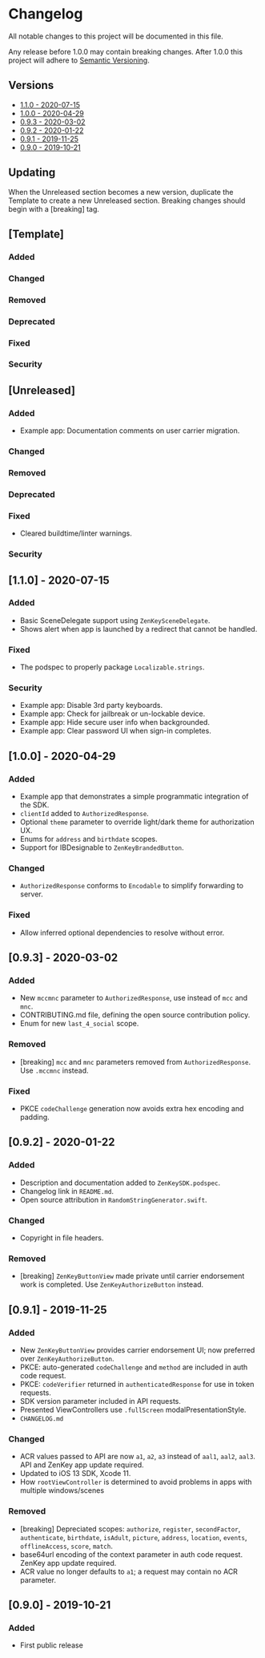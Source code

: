 # Changelog
All notable changes to this project will be documented in this file.

Any release before 1.0.0 may contain breaking changes.
After 1.0.0 this project will adhere to [Semantic Versioning](https://semver.org/spec/v2.0.0.html).

## Versions
- [1.1.0 - 2020-07-15](#110---2020-07-15)
- [1.0.0 - 2020-04-29](#100---2020-04-29)
- [0.9.3 - 2020-03-02](#093---2020-03-02)
- [0.9.2 - 2020-01-22](#092---2020-01-22)
- [0.9.1 - 2019-11-25](#091---2019-11-25)
- [0.9.0 - 2019-10-21](#090---2019-10-21)

## Updating
When the Unreleased section becomes a new version, duplicate the Template to create a new Unreleased section. Breaking changes should begin with a [breaking] tag.

## [Template]
### Added
### Changed
### Removed
### Deprecated
### Fixed
### Security

## [Unreleased]
### Added
- Example app: Documentation comments on user carrier migration.
### Changed
### Removed
### Deprecated
### Fixed
- Cleared buildtime/linter warnings.
### Security

## [1.1.0] - 2020-07-15
### Added
- Basic SceneDelegate support using `ZenKeySceneDelegate`.
- Shows alert when app is launched by a redirect that cannot be handled.
### Fixed
- The podspec to properly package `Localizable.strings`.
### Security
- Example app: Disable 3rd party keyboards.
- Example app: Check for jailbreak or un-lockable device.
- Example app: Hide secure user info when backgrounded.
- Example app: Clear password UI when sign-in completes.

## [1.0.0] - 2020-04-29
### Added
- Example app that demonstrates a simple programmatic integration of the SDK.
- `clientId` added to `AuthorizedResponse`.
- Optional `theme` parameter to override light/dark theme for authorization UX.
- Enums for `address` and `birthdate` scopes.
- Support for IBDesignable to `ZenKeyBrandedButton`.
### Changed
- `AuthorizedResponse` conforms to `Encodable` to simplify forwarding to server.
### Fixed
- Allow inferred optional dependencies to resolve without error.

## [0.9.3] - 2020-03-02
### Added
- New `mccmnc` parameter to `AuthorizedResponse`, use instead of `mcc` and `mnc`.  
- CONTRIBUTING.md file, defining the open source contribution policy.
- Enum for new `last_4_social` scope.
### Removed
- [breaking] `mcc` and `mnc` parameters removed from `AuthorizedResponse`. Use `.mccmnc` instead.
### Fixed
- PKCE `codeChallenge` generation now avoids extra hex encoding and padding.

## [0.9.2] - 2020-01-22
### Added
- Description and documentation added to `ZenKeySDK.podspec`.
- Changelog link in `README.md`.
- Open source attribution in `RandomStringGenerator.swift`.
### Changed
- Copyright in file headers.
### Removed
- [breaking] `ZenKeyButtonView` made private until carrier endorsement work is completed. Use `ZenKeyAuthorizeButton` instead.

## [0.9.1] - 2019-11-25
### Added
- New `ZenKeyButtonView` provides carrier endorsement UI; now preferred over `ZenKeyAuthorizeButton`.
- PKCE: auto-generated `codeChallenge` and `method` are included in auth code request.
- PKCE: `codeVerifier` returned in `authenticatedResponse` for use in token requests.
- SDK version parameter included in API requests.
- Presented ViewControllers use `.fullScreen` modalPresentationStyle.
- `CHANGELOG.md`
### Changed
- ACR values passed to API are now `a1`, `a2`, `a3` instead of `aal1`, `aal2`, `aal3`. API and ZenKey app update required.
- Updated to iOS 13 SDK, Xcode 11.
- How `rootViewController` is determined to avoid problems in apps with multiple windows/scenes
### Removed
- [breaking] Depreciated scopes: `authorize`, `register`, `secondFactor`, `authenticate`, `birthdate`, `isAdult`, `picture`, `address`, `location`, `events`, `offlineAccess`, `score`, `match`.
- base64url encoding of the context parameter in auth code request. ZenKey app update required.
- ACR value no longer defaults to `a1`; a request may contain no ACR parameter.

## [0.9.0] - 2019-10-21
### Added
- First public release
